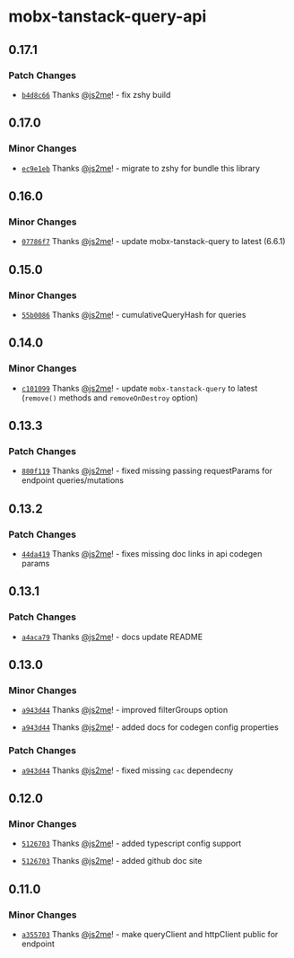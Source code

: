 # mobx-tanstack-query-api

## 0.17.1

### Patch Changes

- [`b4d8c66`](https://github.com/js2me/mobx-tanstack-query-api/commit/b4d8c6643555ed77c68435ea6443685dfbf15d10) Thanks [@js2me](https://github.com/js2me)! - fix zshy build

## 0.17.0

### Minor Changes

- [`ec9e1eb`](https://github.com/js2me/mobx-tanstack-query-api/commit/ec9e1eb8091b31a87694678ad1bb5f096d736150) Thanks [@js2me](https://github.com/js2me)! - migrate to zshy for bundle this library

## 0.16.0

### Minor Changes

- [`07786f7`](https://github.com/js2me/mobx-tanstack-query-api/commit/07786f7f6f38fc9c40a4be88698be71084a6ac83) Thanks [@js2me](https://github.com/js2me)! - update mobx-tanstack-query to latest (6.6.1)

## 0.15.0

### Minor Changes

- [`55b0086`](https://github.com/js2me/mobx-tanstack-query-api/commit/55b0086b144b44cab2c1eeaa87da87f666e37c0d) Thanks [@js2me](https://github.com/js2me)! - cumulativeQueryHash for queries

## 0.14.0

### Minor Changes

- [`c101099`](https://github.com/js2me/mobx-tanstack-query-api/commit/c101099a4ed9f33e504e1a9beccf2627c84f3d06) Thanks [@js2me](https://github.com/js2me)! - update `mobx-tanstack-query` to latest (`remove()` methods and `removeOnDestroy` option)

## 0.13.3

### Patch Changes

- [`880f119`](https://github.com/js2me/mobx-tanstack-query-api/commit/880f1198079f965f9d252fb128f8861639853a05) Thanks [@js2me](https://github.com/js2me)! - fixed missing passing requestParams for endpoint queries/mutations

## 0.13.2

### Patch Changes

- [`44da419`](https://github.com/js2me/mobx-tanstack-query-api/commit/44da4190c354282247585387b7ec00a06e7cdc9e) Thanks [@js2me](https://github.com/js2me)! - fixes missing doc links in api codegen params

## 0.13.1

### Patch Changes

- [`a4aca79`](https://github.com/js2me/mobx-tanstack-query-api/commit/a4aca79c7841234cca345c4c2dd4640c8d2398c5) Thanks [@js2me](https://github.com/js2me)! - docs update README

## 0.13.0

### Minor Changes

- [`a943d44`](https://github.com/js2me/mobx-tanstack-query-api/commit/a943d441e30317db397a00222e749ef7cb09b527) Thanks [@js2me](https://github.com/js2me)! - improved filterGroups option

- [`a943d44`](https://github.com/js2me/mobx-tanstack-query-api/commit/a943d441e30317db397a00222e749ef7cb09b527) Thanks [@js2me](https://github.com/js2me)! - added docs for codegen config properties

### Patch Changes

- [`a943d44`](https://github.com/js2me/mobx-tanstack-query-api/commit/a943d441e30317db397a00222e749ef7cb09b527) Thanks [@js2me](https://github.com/js2me)! - fixed missing `cac` dependecny

## 0.12.0

### Minor Changes

- [`5126703`](https://github.com/js2me/mobx-tanstack-query-api/commit/5126703958422850657aadf80b4f82c76cbedb4d) Thanks [@js2me](https://github.com/js2me)! - added typescript config support

- [`5126703`](https://github.com/js2me/mobx-tanstack-query-api/commit/5126703958422850657aadf80b4f82c76cbedb4d) Thanks [@js2me](https://github.com/js2me)! - added github doc site

## 0.11.0

### Minor Changes

- [`a355703`](https://github.com/js2me/mobx-tanstack-query-api/commit/443191d436ee20a11b6dc7b51654f6619a355703) Thanks [@js2me](https://github.com/js2me)! - make queryClient and httpClient public for endpoint
